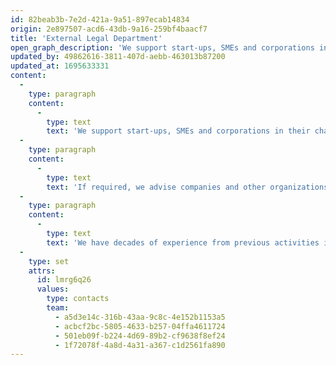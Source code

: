 ```yaml
---
id: 82beab3b-7e2d-421a-9a51-897ecab14834
origin: 2e897507-acd6-43db-9a16-259bf4baacf7
title: 'External Legal Department'
open_graph_description: 'We support start-ups, SMEs and corporations in their challenging daily tasks related to all aspects of business, corporate, labor and competition law (including drafting, reviewing, negotiating, and concluding all types of contracts, corporate housekeeping, trade register filings, corporate governance, digitalization projects, tokenization, smart contract solutions, etc.). In addition, we offer the services of an external data protection officer (DPO) and a (regulatory) compliance officer.'
updated_by: 49862616-3811-407d-aebb-463013b87200
updated_at: 1695633331
content:
  -
    type: paragraph
    content:
      -
        type: text
        text: 'We support start-ups, SMEs and corporations in their challenging daily tasks related to all aspects of business, corporate, labor and competition law (including drafting, reviewing, negotiating, and concluding all types of contracts, corporate housekeeping, trade register filings, corporate governance, digitalization projects, tokenization, smart contract solutions, etc.). In addition, we offer the services of an external data protection officer (DPO) and a (regulatory) compliance officer.'
  -
    type: paragraph
    content:
      -
        type: text
        text: 'If required, we advise companies and other organizations on setting up their own legal department and using modern LegalTech products.'
  -
    type: paragraph
    content:
      -
        type: text
        text: 'We have decades of experience from previous activities in legal management positions in various large companies.'
  -
    type: set
    attrs:
      id: lmrg6q26
      values:
        type: contacts
        team:
          - a5d3e14c-316b-43aa-9c8c-4e152b1153a5
          - acbcf2bc-5805-4633-b257-04ffa4611724
          - 501eb09f-b224-4d69-89b2-cf9638f8ef24
          - 1f72078f-4a8d-4a31-a367-c1d2561fa890
---
```

